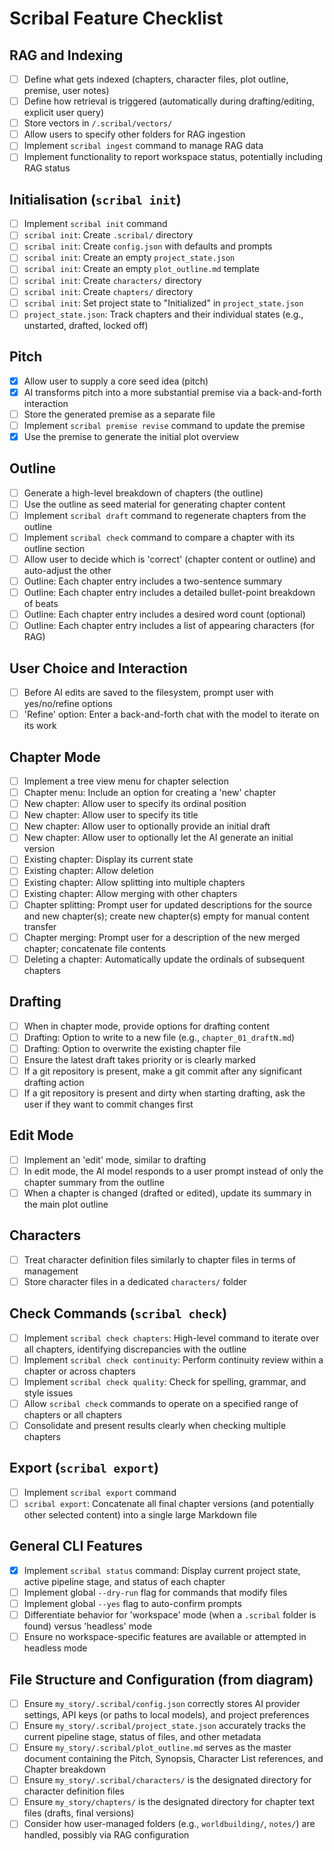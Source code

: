 # Scribal Feature Checklist

## RAG and Indexing
- [ ] Define what gets indexed (chapters, character files, plot outline, premise, user notes)
- [ ] Define how retrieval is triggered (automatically during drafting/editing, explicit user query)
- [ ] Store vectors in `/.scribal/vectors/`
- [ ] Allow users to specify other folders for RAG ingestion
- [ ] Implement `scribal ingest` command to manage RAG data
- [ ] Implement functionality to report workspace status, potentially including RAG status

## Initialisation (`scribal init`)
- [ ] Implement `scribal init` command
- [ ] `scribal init`: Create `.scribal/` directory
- [ ] `scribal init`: Create `config.json` with defaults and prompts
- [ ] `scribal init`: Create an empty `project_state.json`
- [ ] `scribal init`: Create an empty `plot_outline.md` template
- [ ] `scribal init`: Create `characters/` directory
- [ ] `scribal init`: Create `chapters/` directory
- [ ] `scribal init`: Set project state to "Initialized" in `project_state.json`
- [ ] `project_state.json`: Track chapters and their individual states (e.g., unstarted, drafted, locked off)

## Pitch
- [x] Allow user to supply a core seed idea (pitch)
- [x] AI transforms pitch into a more substantial premise via a back-and-forth interaction
- [ ] Store the generated premise as a separate file
- [ ] Implement `scribal premise revise` command to update the premise
- [x] Use the premise to generate the initial plot overview

## Outline
- [ ] Generate a high-level breakdown of chapters (the outline)
- [ ] Use the outline as seed material for generating chapter content
- [ ] Implement `scribal draft` command to regenerate chapters from the outline
- [ ] Implement `scribal check` command to compare a chapter with its outline section
- [ ] Allow user to decide which is 'correct' (chapter content or outline) and auto-adjust the other
- [ ] Outline: Each chapter entry includes a two-sentence summary
- [ ] Outline: Each chapter entry includes a detailed bullet-point breakdown of beats
- [ ] Outline: Each chapter entry includes a desired word count (optional)
- [ ] Outline: Each chapter entry includes a list of appearing characters (for RAG)

## User Choice and Interaction
- [ ] Before AI edits are saved to the filesystem, prompt user with yes/no/refine options
- [ ] 'Refine' option: Enter a back-and-forth chat with the model to iterate on its work

## Chapter Mode
- [ ] Implement a tree view menu for chapter selection
- [ ] Chapter menu: Include an option for creating a 'new' chapter
- [ ] New chapter: Allow user to specify its ordinal position
- [ ] New chapter: Allow user to specify its title
- [ ] New chapter: Allow user to optionally provide an initial draft
- [ ] New chapter: Allow user to optionally let the AI generate an initial version
- [ ] Existing chapter: Display its current state
- [ ] Existing chapter: Allow deletion
- [ ] Existing chapter: Allow splitting into multiple chapters
- [ ] Existing chapter: Allow merging with other chapters
- [ ] Chapter splitting: Prompt user for updated descriptions for the source and new chapter(s); create new chapter(s) empty for manual content transfer
- [ ] Chapter merging: Prompt user for a description of the new merged chapter; concatenate file contents
- [ ] Deleting a chapter: Automatically update the ordinals of subsequent chapters

## Drafting
- [ ] When in chapter mode, provide options for drafting content
- [ ] Drafting: Option to write to a new file (e.g., `chapter_01_draftN.md`)
- [ ] Drafting: Option to overwrite the existing chapter file
- [ ] Ensure the latest draft takes priority or is clearly marked
- [ ] If a git repository is present, make a git commit after any significant drafting action
- [ ] If a git repository is present and dirty when starting drafting, ask the user if they want to commit changes first

## Edit Mode
- [ ] Implement an 'edit' mode, similar to drafting
- [ ] In edit mode, the AI model responds to a user prompt instead of only the chapter summary from the outline
- [ ] When a chapter is changed (drafted or edited), update its summary in the main plot outline

## Characters
- [ ] Treat character definition files similarly to chapter files in terms of management
- [ ] Store character files in a dedicated `characters/` folder

## Check Commands (`scribal check`)
- [ ] Implement `scribal check chapters`: High-level command to iterate over all chapters, identifying discrepancies with the outline
- [ ] Implement `scribal check continuity`: Perform continuity review within a chapter or across chapters
- [ ] Implement `scribal check quality`: Check for spelling, grammar, and style issues
- [ ] Allow `scribal check` commands to operate on a specified range of chapters or all chapters
- [ ] Consolidate and present results clearly when checking multiple chapters

## Export (`scribal export`)
- [ ] Implement `scribal export` command
- [ ] `scribal export`: Concatenate all final chapter versions (and potentially other selected content) into a single large Markdown file

## General CLI Features
- [x] Implement `scribal status` command: Display current project state, active pipeline stage, and status of each chapter
- [ ] Implement global `--dry-run` flag for commands that modify files
- [ ] Implement global `--yes` flag to auto-confirm prompts
- [ ] Differentiate behavior for 'workspace' mode (when a `.scribal` folder is found) versus 'headless' mode
- [ ] Ensure no workspace-specific features are available or attempted in headless mode

## File Structure and Configuration (from diagram)
- [ ] Ensure `my_story/.scribal/config.json` correctly stores AI provider settings, API keys (or paths to local models), and project preferences
- [ ] Ensure `my_story/.scribal/project_state.json` accurately tracks the current pipeline stage, status of files, and other metadata
- [ ] Ensure `my_story/.scribal/plot_outline.md` serves as the master document containing the Pitch, Synopsis, Character List references, and Chapter breakdown
- [ ] Ensure `my_story/.scribal/characters/` is the designated directory for character definition files
- [ ] Ensure `my_story/chapters/` is the designated directory for chapter text files (drafts, final versions)
- [ ] Consider how user-managed folders (e.g., `worldbuilding/`, `notes/`) are handled, possibly via RAG configuration
